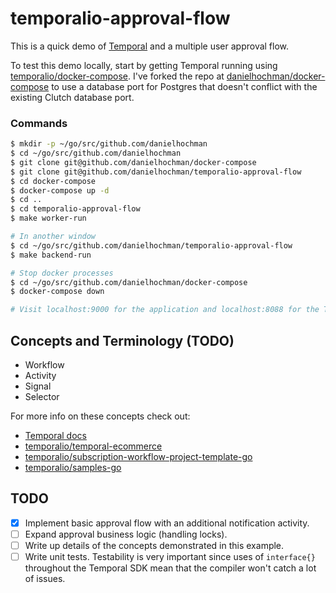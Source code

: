 # temporalio-approval-flow

This is a quick demo of [Temporal](https://temporal.io/) and a multiple user approval flow.

To test this demo locally, start by getting Temporal running using [temporalio/docker-compose](https://github.com/temporalio/docker-compose). I've forked the repo at [danielhochman/docker-compose](https://github.com/danielhochman/docker-compose) to use a database port for Postgres that doesn't conflict with the existing Clutch database port.

### Commands
```bash
$ mkdir -p ~/go/src/github.com/danielhochman
$ cd ~/go/src/github.com/danielhochman
$ git clone git@github.com/danielhochman/docker-compose
$ git clone git@github.com/danielhochman/temporalio-approval-flow
$ cd docker-compose
$ docker-compose up -d
$ cd ..
$ cd temporalio-approval-flow
$ make worker-run

# In another window
$ cd ~/go/src/github.com/danielhochman/temporalio-approval-flow
$ make backend-run

# Stop docker processes
$ cd ~/go/src/github.com/danielhochman/docker-compose
$ docker-compose down

# Visit localhost:9000 for the application and localhost:8088 for the Temporal dashboard.
```

## Concepts and Terminology (TODO)
- Workflow
- Activity
- Signal
- Selector

For more info on these concepts check out:
- [Temporal docs](https://docs.temporal.io/)
- [temporalio/temporal-ecommerce](https://github.com/temporalio/temporal-ecommerce)
- [temporalio/subscription-workflow-project-template-go](https://github.com/temporalio/subscription-workflow-project-template-go)
- [temporalio/samples-go](https://github.com/temporalio/samples-go)

## TODO
- [x] Implement basic approval flow with an additional notification activity.
- [ ] Expand approval business logic (handling locks).
- [ ] Write up details of the concepts demonstrated in this example.
- [ ] Write unit tests. Testability is very important since uses of `interface{}` throughout the Temporal SDK mean that the compiler won't catch a lot of issues.
